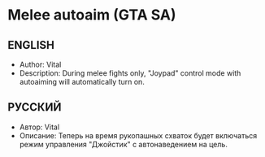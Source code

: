 # Melee autoaim (GTA SA)
## ENGLISH
* Author: Vital
* Description: During melee fights only, "Joypad" control mode with autoaiming will automatically turn on.

## РУССКИЙ
* Автор: Vital
* Описание: Теперь на время рукопашных схваток будет включаться режим управления "Джойстик" с автонаведением на цель.